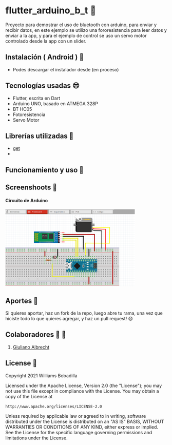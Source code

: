 # flutter_arduino_b_t :rocket:

Proyecto para demostrar el uso de bluetooth con arduino, para enviar y recibir datos, en este ejemplo se utilizo una fororesistencia para leer datos y enviar a la app, y para el ejemplo de control se uso un servo motor controlado desde la app con un slider.

## Instalación ( Android ) :dvd:

- Podes descargar el instalador desde (en proceso)

## Tecnologías usadas :sunglasses:

- Flutter, escrita en Dart
- Arduino UNO, basado en ATMEGA 328P
- BT HC05
- Fotoresistencia
- Servo Motor

## Librerías utilizadas :nut_and_bolt:

- [get](https://pub.dev/packages/get)
- []()

## Funcionamiento y uso :wrench:

## Screenshoots :iphone:

#### Circuito de Arduino

<p float="left">
<img src="https://github.com/WilliBobadilla/flutterArduinoBT/blob/master/screenshoots/1.png"  width="80%" height="50%" />
</p>

## Aportes :muscle:

Si quieres aportar, haz un fork de la repo, luego abre tu rama, una vez que hiciste todo lo que quieres agregar, y haz un pull request! :smile:

## Colaboradores :man: :woman:

1. [Giuliano Albrecht](https://github.com/giullianocht)

## License :page_facing_up:

Copyright 2021 Williams Bobadilla

Licensed under the Apache License, Version 2.0 (the "License");
you may not use this file except in compliance with the License.
You may obtain a copy of the License at

    http://www.apache.org/licenses/LICENSE-2.0

Unless required by applicable law or agreed to in writing, software
distributed under the License is distributed on an "AS IS" BASIS,
WITHOUT WARRANTIES OR CONDITIONS OF ANY KIND, either express or implied.
See the License for the specific language governing permissions and
limitations under the License.
